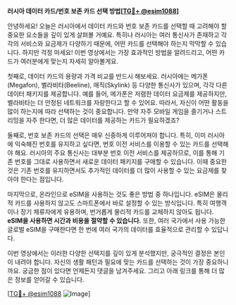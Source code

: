 **러시아 데이터 카드/번호 보존 카드 선택 방법[[TG💪+ @esim1088](https://t.me/s/esim1088)]**

안녕하세요! 오늘은 러시아에서 데이터 카드와 번호 보존 카드를 선택할 때 고려해야 할 중요한 요소들을 깊이 있게 살펴볼 거예요. 특히나 러시아는 여러 통신사가 존재하고 각각의 서비스와 요금제가 다양하기 때문에, 어떤 카드를 선택해야 하는지 막막할 수 있습니다. 하지만 걱정 마세요! 이번 영상에서는 가장 효과적인 방법을 알려드리고, 어떤 카드가 여러분에게 맞는지 자세히 알아볼게요.

첫째로, 데이터 카드의 용량과 가격 비교를 반드시 해보세요. 러시아에는 메가폰(Megafon), 벨라비타(Beeline), 매직(Skylink) 등 다양한 통신사가 있으며, 각각 다른 데이터 패키지를 제공합니다. 예를 들어, 메가폰은 저렴한 데이터 요금제를 제공하지만, 벨라비타는 더 안정된 네트워크를 자랑한다고 할 수 있어요. 따라서, 자신이 어떤 활동을 많이 하는지에 따라 선택하는 것이 중요합니다. 만약 자주 모바일 게임을 즐기거나 스트리밍을 자주 한다면, 더 많은 데이터를 제공하는 카드가 필요하겠죠?

둘째로, 번호 보존 카드의 선택은 매우 신중하게 이루어져야 합니다. 특히, 이미 러시아에 익숙해진 번호를 유지하고 싶다면, 번호 이전 서비스를 이용할 수 있는 카드를 선택해야 해요. 러시아의 주요 통신사는 대부분 번호 이전 서비스를 제공하므로, 이를 통해 기존 번호를 그대로 사용하면서 새로운 데이터 패키지를 구매할 수 있습니다. 이때 중요한 것은 기존 번호를 유지하면서도 추가적인 데이터를 더 많이 사용할 수 있는 요금제를 찾아야 한다는 점입니다.

마지막으로, 온라인으로 eSIM을 사용하는 것도 좋은 방법 중 하나입니다. eSIM은 물리적 카드를 사용하지 않고도 스마트폰에서 바로 설정할 수 있는 방식입니다. 특히 여행객이나 장기 체류자에게 유용하며, 번거롭게 물리적 카드를 교체하지 않아도 됩니다. **eSIM을 사용하면 시간과 비용을 절약할 수 있습니다.** 또한, 여러 국가에서 사용 가능한 글로벌 eSIM을 구매한다면 한 번에 여러 국가의 데이터를 효율적으로 관리할 수 있답니다.

이번 영상에서는 이러한 다양한 선택지를 깊이 있게 분석했지만, 궁극적인 결정은 본인이 내려야 합니다. 자신의 생활 패턴과 필요에 맞는 카드를 선택하는 것이 가장 중요하니까요. 궁금한 점이 있다면 언제든지 댓글을 남겨주세요. 그리고 아래 링크를 통해 더 많은 정보를 얻어갈 수 있습니다. 

[[TG💪+ @esim1088](https://t.me/s/esim1088) ![Image](https://i.postimg.cc/Y0z9fWf4/image.png)]